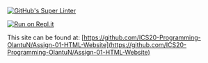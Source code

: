 [![GitHub's Super Linter](https://github.com/ICS20-Programming-OlantuN/Assign-01-HTML-Website/workflows/GitHub's%20Super%20Linter/badge.svg)](https://github.com/ICS20-Programming-OlantuN/Assign-01-HTML-Website/actions)


[![Run on Repl.it](https://repl.it/badge/github/ICS20-Programming-OlantuN/Assign-01-HTML-Website)](https://repl.it/github/ICS20-Programming-OlantuN/Assign-01-HTML-Website)


This site can be found at: [https://github.com/ICS20-Programming-OlantuN/Assign-01-HTML-Website](https://github.com/ICS20-Programming-OlantuN/Assign-01-HTML-Website)
